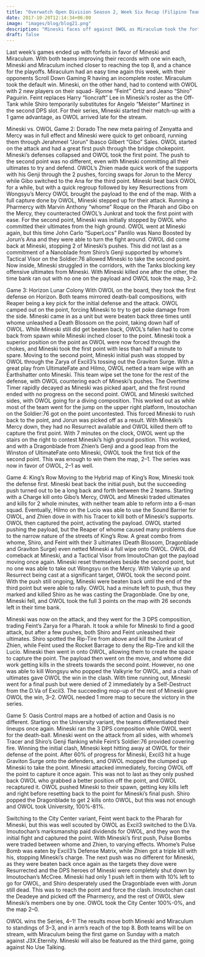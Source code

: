 ```yaml
---
title: "Overwatch Open Division Season 2, Week Six Recap (Filipino Teams)"
date: 2017-10-20T12:14:34+06:00
image: "images/blog/blog21.png"
description: "Mineski faces off against OWOL as Miraculum took the forfeit win."
draft: false
---
```


Last week’s games ended up with forfeits in favor of Mineski and Miraculum. With both teams improving their records with one win each, Mineski and Miraculum inched closer to reaching the top 8, and a chance for the playoffs. Miraculum had an easy time again this week, with their opponents Scroll Down Gaming R having an incomplete roster. Miraculum took the default win.
Mineski, on the other hand, had to contend with OWOL with 2 new players on their squad- Rjonne “Feint” Ortiz and Jeano “Shiro” Paguirin. Feint replaces Harry “lioncraft” Lee in Mineski’s roster as the Off-Tank while Shiro temporarily substitutes for Angelo “Meister” Martinez in the second DPS slot. For their series, Mineski started their match-up with a 1 game advantage, as OWOL arrived late for the stream.

Mineski vs. OWOL
Game 2: Dorado
The new meta pairing of Zenyatta and Mercy was in full effect and Mineski were quick to get onboard, running them through Jerahmeel “Jorun” Ibasco Gilbert “Gibo” Sales. OWOL started on the attack and had a great first push through the bridge chokepoint. Mineski’s defenses collapsed and OWOL took the first point. The push to the second point was no different, even with Mineski committing all their ultimates to try and defend. OWOL’s Zhien made quick work of the supports with his Genji through the 2 pushes, forcing swaps for Jorun to the Mercy while Gibo switched to the Ana for the third point. Mineski beat back OWOL for a while, but with a quick regroup followed by key Resurrections from Wongsyu’s Mercy OWOL brought the payload to the end of the map.
With a full capture done by OWOL, Mineski stepped up for their attack. Running a Pharmercy with Marvin Anthony “whome” Roque on the Pharah and Gibo on the Mercy, they counteracted OWOL’s Junkrat and took the first point with ease. For the second point, Mineski was initially stopped by OWOL who committed their ultimates from the high ground. OWOL went at Mineski again, but this time John Carlo “SuperLocs” Panlilo was Nano Boosted by Jorun’s Ana and they were able to turn the fight around. OWOL did come back at Mineski, stopping 2 of Mineski’s pushes. This did not last as a commitment of a Nanoblade from Shiro’s Genji supported by whome’s Tactical Visor on the Soldier:76 allowed Mineski to take the second point. Now inside, Mineski struggled in the corridors, with the Tanks blocking key offensive ultimates from Mineski. With Mineski killed one after the other, the time bank ran out with no one on the payload and OWOL took the map, 3–2.

Game 3: Horizon Lunar Colony
With OWOL on the board, they took the first defense on Horizon. Both teams mirrored death-ball compositions, with Reaper being a key pick for the initial defense and the attack. OWOL camped out on the point, forcing Mineski to try to get poke damage from the side. Mineski came in as a unit but were beaten back three times until whome unleashed a Death Blossom on the point, taking down half of OWOL. While Mineski still did get beaten back, OWOL’s fallen had to come back from spawn while Mineski inched closer to the point. Mineski took a superior position on the point as OWOL were now forced through the chokes, and Mineski took the first point with less than half a minute to spare. Moving to the second point, Mineski initial push was stopped by OWOL through the Zarya of Excil3’s tossing out the Graviton Surge. With a great play from UltimateFate and Hilmo, OWOL netted a team wipe with an Earthshatter onto Mineski. This team wipe set the tone for the rest of the defense, with OWOL countering each of Mineski’s pushes. The Overtime Timer rapidly decayed as Mineski was picked apart, and the first round ended with no progress on the second point.
OWOL and Mineski switched sides, with OWOL going for a diving composition. This worked out as while most of the team went for the jump on the upper right platform, Imoutochan on the Soldier:76 got on the point uncontested. This forced Mineski to rush back to the point, and Jorun was picked off as a result. With Mineski’s Mercy down, they had no Resurrect available and OWOL killed them off to capture the first point. With 7 minutes on the clock, OWOL went up the stairs on the right to contest Mineski’s high ground position. This worked, and with a Dragonblade from Zhien’s Genji and a good leap from the Winston of UltimateFate onto Mineski, OWOL took the first tick of the second point. This was enough to win them the map, 2–1. The series was now in favor of OWOL, 2–1 as well.


Game 4: King’s Row
Moving to the Hybrid map of King’s Row, Mineski took the defense first. Mineski beat back the initial push, but the succeeding push turned out to be a long back and forth between the 2 teams. Starting with a Charge kill onto Gibo’s Mercy, OWOL and Mineski traded ultimates and kills for 2 whole minutes, with neither team able to reform into a 6-man squad. Eventually, Hilmo on the Lucio was able to use the Sound Barrier for OWOL, and Zhien dove in with his Tracer to kill both of Mineski’s supports. OWOL then captured the point, activating the payload. OWOL started pushing the payload, but the Reaper of whome caused many problems due to the narrow nature of the streets of King’s Row. A great combo from whome, Shiro, and Feint with their 3 ultimates (Death Blossom, Dragonblade and Graviton Surge) even netted Mineski a full wipe onto OWOL. OWOL did comeback at Mineski, and a Tactical Visor from ImoutoChan got the payload moving once again. Mineski reset themselves beside the second point, but no one was able to take out Wongsyu on the Mercy. With Valkyrie up and Resurrect being cast at a significant target, OWOL took the second point. With the push still ongoing, Mineski were beaten back until the end of the third point but were able to rally. OWOL had a minute left to push, thus they marked and killed Shiro as he was casting the Dragonblade. One by one, Mineski fell, and OWOL took the full 3 points on the map with 26 seconds left in their time bank.


Mineski was now on the attack, and they went for the 3 DPS composition, trading Feint’s Zarya for a Pharah. It took a while for Mineski to find a good attack, but after a few pushes, both Shiro and Feint unleashed their ultimates. Shiro spotted the Rip-Tire from above and kill the Junkrat of Zhien, while Feint used the Rocket Barrage to deny the Rip-Tire and kill the Lucio. Mineski then went in onto OWOL, allowing them to create the space to capture the point. The payload then went on the move, and whome did work getting kills in the streets towards the second point. However, no one was able to kill Wongsyu who popped the Valkyrie for OWOL, and a chain of ultimates gave OWOL the win in the clash. With time running out, Mineski went for a final push but were denied of 2 immediately by a Self-Destruct from the D.Va of Excil3. The succeeding mop-up of the rest of Mineski gave OWOL the win, 3–2. OWOL needed 1 more map to secure the victory in the series.


Game 5: Oasis
Control maps are a hotbed of action and Oasis is no different. Starting on the University variant, the teams differentiated their lineups once again. Mineski ran the 3 DPS composition while OWOL went for the death-ball. Mineski went on the attack from all sides, with whome’s Tracer and Shiro’s Genji flanking while Feint’s Soldier:76 provided covering fire. Winning the initial clash, Mineski kept hitting away at OWOL for their defense of the point. After 60% of progress for Mineski, Excil3 hit a huge Graviton Surge onto the defenders, and OWOL mopped the clumped up Mineski to take the point. Mineski attacked immediately, forcing OWOL off the point to capture it once again. This was not to last as they only pushed back OWOL who grabbed a better position off the point, and OWOL recaptured it. OWOL pushed Mineski to their spawn, getting key kills left and right before resetting back to the point for Mineski’s final push. Shiro popped the Dragonblade to get 2 kills onto OWOL, but this was not enough and OWOL took University, 100%-81%.

Switching to the City Center variant, Feint went back to the Pharah for Mineski, but this was well scouted by OWOL as Excil3 switched to the D.Va. Imoutochan’s marksmanship paid dividends for OWOL, and they won the initial fight and captured the point. With Mineski’s first push, Pulse Bombs were traded between whome and Zhien, to varying effects. Whome’s Pulse Bomb was eaten by Excil3’s Defense Matrix, while Zhien got a triple kill with his, stopping Mineski’s charge. The next push was no different for Mineski, as they were beaten back once again as the targets they dove were Resurrected and the DPS heroes of Mineski were completely shut down by Imoutochan’s McCree. Mineski had only 1 push left in them with 10% left to go for OWOL, and Shiro desperately used the Dragonblade even with Jorun still dead. This was to reach the point and force the clash. Imoutochan cast the Deadeye and picked off the Pharmercy, and the rest of OWOL slew Mineski’s members one by one. OWOL took the City Center 100%-0%, and the map 2–0.


OWOL wins the Series, 4–1!
The results move both Mineski and Miraculum to standings of 3–3, and in arm’s reach of the top 8. Both teams will be on stream, with Miraculum being the first game on Sunday with a match against J3X.Eternity. Mineski will also be featured as the third game, going against No Use Talking.
